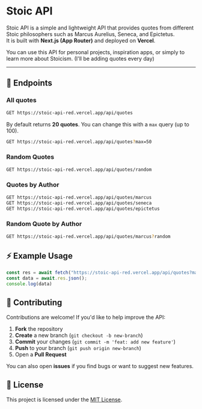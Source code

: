 # Stoic API

Stoic API is a simple and lightweight API that provides quotes from different Stoic philosophers such as Marcus Aurelius, Seneca, and Epictetus.  
It is built with **Next.js (App Router)** and deployed on **Vercel**.

You can use this API for personal projects, inspiration apps, or simply to learn more about Stoicism. (I'll be adding quotes every day)

---

## 📌 Endpoints

### All quotes

```bash
GET https://stoic-api-red.vercel.app/api/quotes
```

By default returns **20 quotes**. You can change this with a `max` query (up to 100).

```bash
GET https://stoic-api-red.vercel.app/api/quotes?max=50
```

### Random Quotes

```bash
GET https://stoic-api-red.vercel.app/api/quotes/random
```

### Quotes by Author

```bash
GET https://stoic-api-red.vercel.app/api/quotes/marcus
GET https://stoic-api-red.vercel.app/api/quotes/seneca
GET https://stoic-api-red.vercel.app/api/quotes/epictetus
```

### Random Quote by Author

```bash
GET https://stoic-api-red.vercel.app/api/quotes/marcus?random
```

## ⚡ Example Usage

```js
const res = await fetch("https://stoic-api-red.vercel.app/api/quotes?max=5");
const data = await.res.json();
console.log(data)
```

## 🤝 Contributing

Contributions are welcome! If you'd like to help improve the API:

1. **Fork** the repository
2. **Create** a new branch (`git checkout -b new-branch`)
3. **Commit** your changes (`git commit -m 'feat: add new feature'`)
4. **Push** to your branch (`git push origin new-branch`)
5. Open a **Pull Request**

You can also open **issues** if you find bugs or want to suggest new features.

## 📜 License

This project is licensed under the [MIT License](./LICENSE.md).
